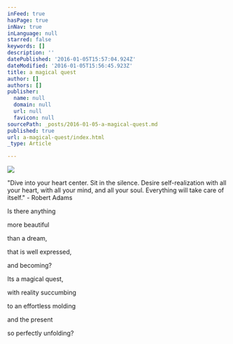 ```yaml
---
inFeed: true
hasPage: true
inNav: true
inLanguage: null
starred: false
keywords: []
description: ''
datePublished: '2016-01-05T15:57:04.924Z'
dateModified: '2016-01-05T15:56:45.923Z'
title: a magical quest
author: []
authors: []
publisher:
  name: null
  domain: null
  url: null
  favicon: null
sourcePath: _posts/2016-01-05-a-magical-quest.md
published: true
url: a-magical-quest/index.html
_type: Article

---
```

![](https://the-grid-user-content.s3-us-west-2.amazonaws.com/33e76fb8-f285-48d3-8a3b-4b1342f34dfe.jpg)

"Dive into your heart center. Sit in the silence. Desire self-realization with all your heart, with all your mind, and all your soul. Everything will take care of itself." - Robert Adams

Is there anything

more beautiful

than a dream,

that is well expressed, 

and becoming? 

Its a magical quest,

with reality succumbing 

to an effortless molding            

and the present 

so perfectly unfolding?